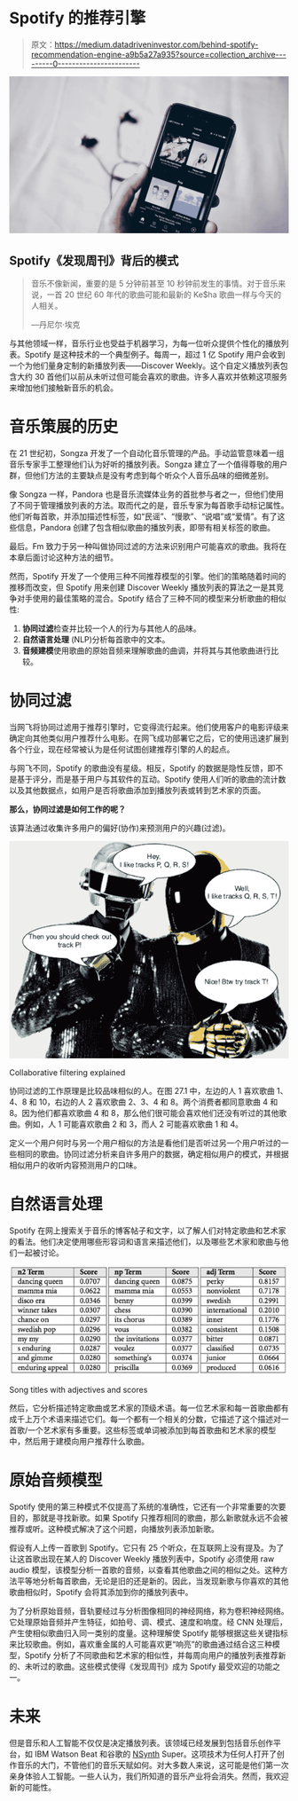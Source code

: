 # Spotify 的推荐引擎

> 原文：<https://medium.datadriveninvestor.com/behind-spotify-recommendation-engine-a9b5a27a935?source=collection_archive---------0----------------------->

![](img/57b3c56c7296e0a158e6899a66e1b50a.png)

## Spotify《发现周刊》背后的模式

> 音乐不像新闻，重要的是 5 分钟前甚至 10 秒钟前发生的事情。对于音乐来说，一首 20 世纪 60 年代的歌曲可能和最新的 Ke$ha 歌曲一样与今天的人相关。
> 
> —丹尼尔·埃克

与其他领域一样，音乐行业也受益于机器学习，为每一位听众提供个性化的播放列表。Spotify 是这种技术的一个典型例子。每周一，超过 1 亿 Spotify 用户会收到一个为他们量身定制的新播放列表——Discover Weekly。这个自定义播放列表包含大约 30 首他们以前从未听过但可能会喜欢的歌曲。许多人喜欢并依赖这项服务来增加他们接触新音乐的机会。

# **音乐策展的历史**

在 21 世纪初，Songza 开发了一个自动化音乐管理的产品。手动监管意味着一组音乐专家手工整理他们认为好听的播放列表。Songza 建立了一个值得尊敬的用户群，但他们方法的主要缺点是没有考虑到每个听众个人音乐品味的细微差别。

像 Songza 一样，Pandora 也是音乐流媒体业务的首批参与者之一，但他们使用了不同于管理播放列表的方法。取而代之的是，音乐专家为每首歌手动标记属性。他们听每首歌，并添加描述性标签，如“民谣”、“慢歌”、“说唱”或“爱情”。有了这些信息，Pandora 创建了包含相似歌曲的播放列表，即带有相关标签的歌曲。

最后。Fm 致力于另一种叫做协同过滤的方法来识别用户可能喜欢的歌曲。我将在本章后面讨论这种方法的细节。

然而，Spotify 开发了一个使用三种不同推荐模型的引擎。他们的策略随着时间的推移而改变，但 Spotify 用来创建 Discover Weekly 播放列表的算法之一是其竞争对手使用的最佳策略的混合。Spotify 结合了三种不同的模型来分析歌曲的相似性:

1.  **协同过滤**检查并比较一个人的行为与其他人的品味。
2.  **自然语言处理** (NLP)分析每首歌中的文本。
3.  **音频建模**使用歌曲的原始音频来理解歌曲的曲调，并将其与其他歌曲进行比较。

# **协同过滤**

当网飞将协同过滤用于推荐引擎时，它变得流行起来。他们使用客户的电影评级来确定向其他类似用户推荐什么电影。在网飞成功部署它之后，它的使用迅速扩展到各个行业，现在经常被认为是任何试图创建推荐引擎的人的起点。

与网飞不同，Spotify 的歌曲没有星级。相反，Spotify 的数据是隐性反馈，即不是基于评分，而是基于用户与其软件的互动。Spotify 使用人们听的歌曲的流计数以及其他数据点，如用户是否将歌曲添加到播放列表或转到艺术家的页面。

**那么，协同过滤是如何工作的呢？**

该算法通过收集许多用户的偏好(协作)来预测用户的兴趣(过滤)。

![](img/26a9b67dc4569972af3dbab604e90186.png)

Collaborative filtering explained

协同过滤的工作原理是比较品味相似的人。在图 27.1 中，左边的人 1 喜欢歌曲 1、4、8 和 10，右边的人 2 喜欢歌曲 2、3、4 和 8。两个消费者都同意歌曲 4 和 8。因为他们都喜欢歌曲 4 和 8，那么他们很可能会喜欢他们还没有听过的其他歌曲。例如，人 1 可能喜欢歌曲 2 和 3，而人 2 可能喜欢歌曲 1 和 4。

定义一个用户何时与另一个用户相似的方法是看他们是否听过另一个用户听过的一些相同的歌曲。协同过滤分析来自许多用户的数据，确定相似用户的模式，并根据相似用户的收听内容预测用户的口味。

# **自然语言处理**

Spotify 在网上搜索关于音乐的博客帖子和文字，以了解人们对特定歌曲和艺术家的看法。他们决定使用哪些形容词和语言来描述他们，以及哪些艺术家和歌曲与他们一起被讨论。

![](img/db8f66b321e368df0d4843761637f08d.png)

Song titles with adjectives and scores

然后，它分析描述特定歌曲或艺术家的顶级术语。每一位艺术家和每一首歌曲都有成千上万个术语来描述它们。每一个都有一个相关的分数，它描述了这个描述对一首歌/一个艺术家有多重要。这些标签或单词被添加到每首歌曲和艺术家的模型中，然后用于建模向用户推荐什么歌曲。

# **原始音频模型**

Spotify 使用的第三种模式不仅提高了系统的准确性，它还有一个非常重要的次要目的，那就是寻找新歌。如果 Spotify 只推荐相同的歌曲，那么新歌就永远不会被推荐或听。这种模式解决了这个问题，向播放列表添加新歌。

假设有人上传一首歌到 Spotify。它只有 25 个听众，在互联网上没有提及。为了让这首歌出现在某人的 Discover Weekly 播放列表中，Spotify 必须使用 raw audio 模型，该模型分析一首歌的音频，以查看其他歌曲之间的相似之处。这种方法平等地分析每首歌曲，无论是旧的还是新的。因此，当发现新歌与你喜欢的其他歌曲相似时，Spotify 会将其添加到你的播放列表中。

为了分析原始音频，音轨要经过与分析图像相同的神经网络，称为卷积神经网络。它处理原始音频并产生特征，如拍号、调、模式、速度和响度。经 CNN 处理后，产生使相似歌曲归入同一类别的度量。这种理解使 Spotify 能够根据这些关键指标来比较歌曲。例如，喜欢重金属的人可能喜欢更“响亮”的歌曲通过结合这三种模型，Spotify 分析了不同歌曲和艺术家的相似性，并每周向用户的播放列表推荐新的、未听过的歌曲。这些模式使得《发现周刊》成为 Spotify 最受欢迎的功能之一。

# **未来**

但是音乐和人工智能不仅仅是决定播放列表。该领域已经发展到包括音乐创作平台，如 IBM Watson Beat 和谷歌的 [NSynth](https://nsynthsuper.withgoogle.com/) Super。这项技术为任何人打开了创作音乐的大门，不管他们的音乐天赋如何。对大多数人来说，这可能是他们第一次亲身体验人工智能。一些人认为，我们所知道的音乐产业将会消失。然而，我欢迎新的可能性。